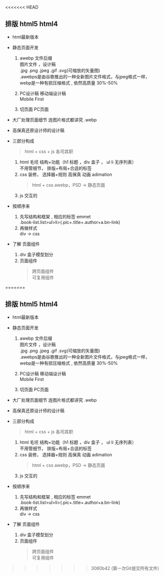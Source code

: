 <<<<<<< HEAD

## 排版 html5 html4

- html最新版本

- 静态页面开发  
    1. awebp  文件后缀  
            图片文件 ，设计稿  
            .jpg   .png    .jpeg   .gif   .svg(可缩放的矢量图)  
            .awebps是由谷歌推出的一种全新图片文件格式，与jpeg格式一样，webp是一种有损压缩格式  , 依然高质量  30%-50%

    2. PC设计稿  移动端设计稿  
        Mobile First  

    3. 切页面  PC页面  

- 大厂处理页面细节 连图片格式都讲究  .webp  
- 高保真还原设计师的设计稿
- 三部分构成
    > html + css + js  各司其职
    1. html 毛坯  结构+功能（h1 标题 ，div 盒子 ， ul  li 无序列表）   
        不用管细节， 排版+布局+合适的标签
    2. css  装修， 选择器+规则  高保真  动画 adimation  
        > html + css   awebp，PSD -> 静态页面
    3. js   交互的

- 按顺序来  
    1. 先写结构和框架 , 相应的标签 emmet   
        .book-list.list>ul>li>(.pic+.title+.author+a.bn-link)  
    2. 再做样式  
        div -> css

- 了解 页面组件   
    1. div 盒子模型划分
    2. 页面组件 
        > 跨页面组件  
        > 可复用组件
        

=======

## 排版 html5 html4

- html最新版本

- 静态页面开发  
    1. awebp  文件后缀  
            图片文件 ，设计稿  
            .jpg   .png    .jpeg   .gif   .svg(可缩放的矢量图)  
            .awebps是由谷歌推出的一种全新图片文件格式，与jpeg格式一样，webp是一种有损压缩格式  , 依然高质量  30%-50%

    2. PC设计稿  移动端设计稿  
        Mobile First  

    3. 切页面  PC页面  

- 大厂处理页面细节 连图片格式都讲究  .webp  
- 高保真还原设计师的设计稿
- 三部分构成
    > html + css + js  各司其职
    1. html 毛坯  结构+功能（h1 标题 ，div 盒子 ， ul  li 无序列表）   
        不用管细节， 排版+布局+合适的标签
    2. css  装修， 选择器+规则  高保真  动画 adimation  
        > html + css   awebp，PSD -> 静态页面
    3. js   交互的

- 按顺序来  
    1. 先写结构和框架 , 相应的标签 emmet   
        .book-list.list>ul>li>(.pic+.title+.author+a.bn-link)  
    2. 再做样式  
        div -> css

- 了解 页面组件   
    1. div 盒子模型划分
    2. 页面组件 
        > 跨页面组件  
        > 可复用组件
        

>>>>>>> 3060b42 (第一次Git提交所有文件)

